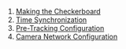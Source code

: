 1. [Making the Checkerboard](https://github.com/OpenPTrack/open_ptrack_v2/wiki/Checkerboard-Initialization-and-Configuration)
2. [Time Synchronization](https://github.com/OpenPTrack/open_ptrack_v2/wiki/Time-Synchronization)
3. [Pre-Tracking Configuration](https://github.com/OpenPTrack/open_ptrack_v2/wiki/Pre-Calibration-File-Configuration)
4. [Camera Network Configuration](https://github.com/OpenPTrack/open_ptrack_v2/wiki/Camera-Network-Configuration)
